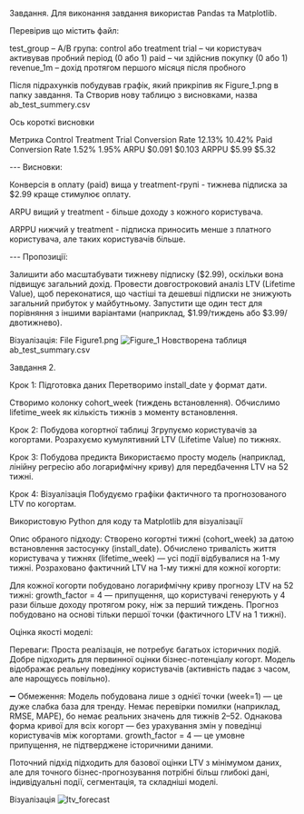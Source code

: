 
Завдання.
Для виконання завдання використав Pandas та Matplotlib.

Перевірив що містить файл:

test_group – A/B група: control або treatment trial – чи користувач активував пробний період (0 або 1) paid – чи здійснив покупку (0 або 1) revenue_1m – дохід протягом першого місяця після пробного

Після підрахунків побудував графік, який прикріпив як Figure_1.png в папку завдання. Та Створив нову таблицю з висновками, назва ab_test_summery.csv

Ось короткі висновки

Метрика Control Treatment Trial Conversion Rate 12.13% 10.42% Paid Conversion Rate 1.52% 1.95% ARPU $0.091 $0.103 ARPPU $5.99 $5.32

--- Висновки:

Конверсія в оплату (paid) вища у treatment-групі - тижнева підписка за $2.99 краще стимулює оплату.

ARPU вищий у treatment - більше доходу з кожного користувача.

ARPPU нижчий у treatment - підписка приносить менше з платного користувача, але таких користувачів більше.

--- Пропозиції:

Залишити або масштабувати тижневу підписку ($2.99), оскільки вона підвищує загальний дохід. Провести довгостроковий аналіз LTV (Lifetime Value), щоб переконатися, що частіші та дешевші підписки не знижують загальний прибуток у майбутньому. Запустити ще один тест для порівняння з іншими варіантами (наприклад, $1.99/тиждень або $3.99/двотижнево).

Візуалізація: File Figure1.png
![Figure_1](https://github.com/user-attachments/assets/e8c4fc2c-159d-4809-be14-89f755ff2b8f)
Новстворена таблиця ab_test_summary.csv


Завдання 2.

Крок 1: Підготовка даних Перетворимо install_date у формат дати.

Створимо колонку cohort_week (тиждень встановлення). Обчислимо lifetime_week як кількість тижнів з моменту встановлення.

Крок 2: Побудова когортної таблиці Згрупуємо користувачів за когортами. Розрахуємо кумулятивний LTV (Lifetime Value) по тижнях.

Крок 3: Побудова предикта Використаємо просту модель (наприклад, лінійну регресію або логарифмічну криву) для передбачення LTV на 52 тижні.

Крок 4: Візуалізація Побудуємо графіки фактичного та прогнозованого LTV по когортам.

Використовую Python для коду та Matplotlib для візуалізації

Опис обраного підходу: Створено когортні тижні (cohort_week) за датою встановлення застосунку (install_date). Обчислено тривалість життя користувача у тижнях (lifetime_week) — усі події відбувалися на 1-му тижні. Розраховано фактичний LTV на 1-му тижні для кожної когорти:

Для кожної когорти побудовано логарифмічну криву прогнозу LTV на 52 тижні: growth_factor = 4 — припущення, що користувачі генерують у 4 рази більше доходу протягом року, ніж за перший тиждень. Прогноз побудовано на основі тільки першої точки (фактичного LTV на 1 тижні).

Оцінка якості моделі:

Переваги: Проста реалізація, не потребує багатьох історичних подій. Добре підходить для первинної оцінки бізнес-потенціалу когорт. Модель відображає реальну поведінку користувачів (активність падає з часом, але нарощуєсь повільно).

➖ Обмеження: Модель побудована лише з однієї точки (week=1) — це дуже слабка база для тренду. Немає перевірки помилки (наприклад, RMSE, MAPE), бо немає реальних значень для тижнів 2–52. Однакова форма кривої для всіх когорт — без урахування змін у поведінці користувачів між когортами. growth_factor = 4 — це умовне припущення, не підтверджене історичними даними.

Поточний підхід підходить для базової оцінки LTV з мінімумом даних, але для точного бізнес-прогнозування потрібні більш глибокі дані, індивідуальні події, сегментація, та складніші моделі.

Візуалізація ![ltv_forecast](https://github.com/user-attachments/assets/1a38f7a4-922f-4966-9c6f-8629adb05a68)
